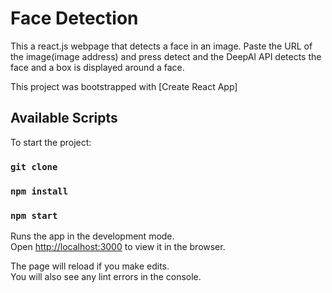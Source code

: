 # Face Detection

This a react.js webpage that detects a face in an image. Paste the URL of the image(image address) and press detect and the DeepAI API detects the face and a box is displayed around a face.

This project was bootstrapped with [Create React App]

## Available Scripts

To start the project:

### `git clone`

### `npm install`

### `npm start`

Runs the app in the development mode.<br />
Open [http://localhost:3000](http://localhost:3000) to view it in the browser.

The page will reload if you make edits.<br />
You will also see any lint errors in the console.

